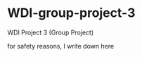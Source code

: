 # WDI-group-project-3
WDI Project 3 (Group Project)
























for safety reasons, I write down here
